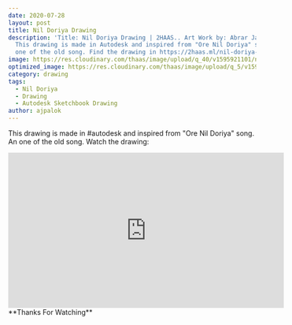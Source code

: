 ```yaml
---
date: 2020-07-28
layout: post
title: Nil Doriya Drawing
description: 'Title: Nil Doriya Drawing | 2HAAS.. Art Work by: Abrar Jahin..
  This drawing is made in Autodesk and inspired from "Ore Nil Doriya" song. An
  one of the old song. Find the drawing in https://2haas.ml/nil-doriya-drawing'
image: https://res.cloudinary.com/thaas/image/upload/q_40/v1595921101/nature_n3fyps.jpg
optimized_image: https://res.cloudinary.com/thaas/image/upload/q_5/v1595921101/nature_n3fyps.jpg
category: drawing
tags:
  - Nil Doriya
  - Drawing
  - Autodesk Sketchbook Drawing
author: ajpalok
---
```

This drawing is made in #autodesk and inspired from "Ore Nil Doriya" song. An one of the old song. Watch the drawing:
<iframe width="560" height="315" src="https://www.youtube-nocookie.com/embed/iQomrAmQMKU" frameborder="0" allow="accelerometer; autoplay; encrypted-media; gyroscope; picture-in-picture" allowfullscreen></iframe>
**Thanks For Watching**

  